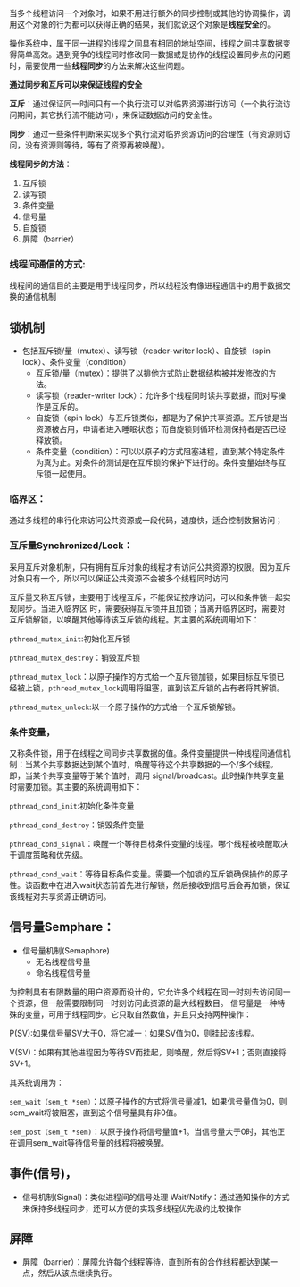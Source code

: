 当多个线程访问一个对象时，如果不用进行额外的同步控制或其他的协调操作，调用这个对象的行为都可以获得正确的结果，我们就说这个对象是**线程安全**的。

操作系统中，属于同一进程的线程之间具有相同的地址空间，线程之间共享数据变得简单高效。遇到竞争的线程同时修改同一数据或是协作的线程设置同步点的问题时，需要使用一些**线程同步**的方法来解决这些问题。





**通过同步和互斥可以来保证线程的安全**

**互斥**：通过保证同一时间只有一个执行流可以对临界资源进行访问（一个执行流访问期间，其它执行流不能访问），来保证数据访问的安全性。

**同步**：通过一些条件判断来实现多个执行流对临界资源访问的合理性（有资源则访问，没有资源则等待，等有了资源再被唤醒）。


**线程同步的方法**：

1. 互斥锁
2. 读写锁
3. 条件变量
4. 信号量
5. 自旋锁
6. 屏障（barrier）



### 线程间通信的方式:

线程间的通信目的主要是用于线程同步，所以线程没有像进程通信中的用于数据交换的通信机制  

## 锁机制

* 包括互斥锁/量（mutex）、读写锁（reader-writer lock）、自旋锁（spin lock）、条件变量（condition）
  * 互斥锁/量（mutex）：提供了以排他方式防止数据结构被并发修改的方法。
  * 读写锁（reader-writer lock）：允许多个线程同时读共享数据，而对写操作是互斥的。
  * 自旋锁（spin lock）与互斥锁类似，都是为了保护共享资源。互斥锁是当资源被占用，申请者进入睡眠状态；而自旋锁则循环检测保持者是否已经释放锁。
  * 条件变量（condition）：可以以原子的方式阻塞进程，直到某个特定条件为真为止。对条件的测试是在互斥锁的保护下进行的。条件变量始终与互斥锁一起使用。

### 临界区：

通过多线程的串行化来访问公共资源或一段代码，速度快，适合控制数据访问；

### 互斥量Synchronized/Lock：

采用互斥对象机制，只有拥有互斥对象的线程才有访问公共资源的权限。因为互斥对象只有一个，所以可以保证公共资源不会被多个线程同时访问

互斥量又称互斥锁，主要用于线程互斥，不能保证按序访问，可以和条件锁一起实现同步。当进入临界区      时，需要获得互斥锁并且加锁；当离开临界区时，需要对互斥锁解锁，以唤醒其他等待该互斥锁的线程。其主要的系统调用如下：

`pthread_mutex_init`:初始化互斥锁

`pthread_mutex_destroy`：销毁互斥锁

`pthread_mutex_lock`：以原子操作的方式给一个互斥锁加锁，如果目标互斥锁已经被上锁，`pthread_mutex_lock`调用将阻塞，直到该互斥锁的占有者将其解锁。

`pthread_mutex_unlock`:以一个原子操作的方式给一个互斥锁解锁。

### 条件变量，

又称条件锁，用于在线程之间同步共享数据的值。条件变量提供一种线程间通信机制：当某个共享数据达到某个值时，唤醒等待这个共享数据的一个/多个线程。即，当某个共享变量等于某个值时，调用 signal/broadcast。此时操作共享变量时需要加锁。其主要的系统调用如下：

`pthread_cond_init`:初始化条件变量

`pthread_cond_destroy`：销毁条件变量

`pthread_cond_signal`：唤醒一个等待目标条件变量的线程。哪个线程被唤醒取决于调度策略和优先级。

`pthread_cond_wait`：等待目标条件变量。需要一个加锁的互斥锁确保操作的原子性。该函数中在进入wait状态前首先进行解锁，然后接收到信号后会再加锁，保证该线程对共享资源正确访问。


## 信号量Semphare：

* 信号量机制(Semaphore)
  * 无名线程信号量
  * 命名线程信号量

为控制具有有限数量的用户资源而设计的，它允许多个线程在同一时刻去访问同一个资源，但一般需要限制同一时刻访问此资源的最大线程数目。
信号量是一种特殊的变量，可用于线程同步。它只取自然数值，并且只支持两种操作：

P(SV):如果信号量SV大于0，将它减一；如果SV值为0，则挂起该线程。

V(SV)：如果有其他进程因为等待SV而挂起，则唤醒，然后将SV+1；否则直接将SV+1。

其系统调用为：

`sem_wait（sem_t *sem）`：以原子操作的方式将信号量减1，如果信号量值为0，则sem_wait将被阻塞，直到这个信号量具有非0值。

`sem_post（sem_t *sem)`：以原子操作将信号量值+1。当信号量大于0时，其他正在调用sem_wait等待信号量的线程将被唤醒。


## 事件(信号)，

* 信号机制(Signal)：类似进程间的信号处理
  Wait/Notify：通过通知操作的方式来保持多线程同步，还可以方便的实现多线程优先级的比较操作

## 屏障

* 屏障（barrier）：屏障允许每个线程等待，直到所有的合作线程都达到某一点，然后从该点继续执行。

